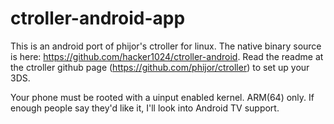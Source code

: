 # ctroller-android-app

This is an android port of phijor's ctroller for linux. The native binary source is here: https://github.com/hacker1024/ctroller-android. Read the readme at the ctroller github page (https://github.com/phijor/ctroller) to set up your 3DS.

Your phone must be rooted with a uinput enabled kernel. ARM(64) only.
If enough people say they'd like it, I'll look into Android TV support.
